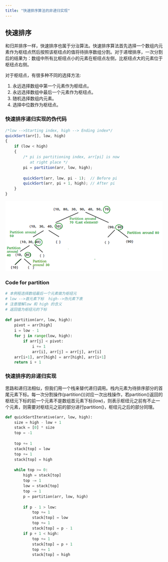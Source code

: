 ```yaml
---
title: "快速排序算法的非递归实现"
---
```


## 快速排序

和归并排序一样，快速排序也属于分治算法。快速排序算法首先选择一个数组内元素作为枢纽点然后按照该枢纽点的值将待排序数组分割。对于递增排序，一次分割后的结果为：数组中所有比枢纽点小的元素在枢纽点左侧，比枢纽点大的元素位于枢纽点右侧。   

对于枢纽点，有很多种不同的选择方法:

1. 永远选择数组中第一个元素作为枢纽点。
2. 永远选择数组中最后一个元素作为枢纽点。
3. 随机选择数组内元素。
4. 选择中位数作为枢纽点。

### 快速排序递归实现的伪代码

```javascript
/*low -->Starting index, high --> Ending index*/
quickSort(arr[], low, high)
{
    if (low < high)
    {
        /* pi is partitioning index, arr[pi] is now
           at right place */
        pi = partition(arr, low, high);

        quickSort(arr, low, pi - 1);  // Before pi
        quickSort(arr, pi + 1, high); // After pi
    }
}
```


![Quick Sort Iterative Implementation](../assets/images/QuickSort2.png "快速排序")

### Code for partition
```python
# 本例程选择数组最后一个元素做为枢纽元
# low -->首元素下标  high-->伪元素下表
# 注意理解low 和 high 的含义
# 返回值为枢纽元的下标

def partition(arr, low, high):
    pivot = arr[high]
    i = low - 1
    for j in range(low, high):
        if arr[j] < pivot:
            i += 1
            arr[i], arr[j] = arr[j], arr[i]
    arr[i+1], arr[high] = arr[high], arr[i+1]
    return i + 1
```

### 快速排序的非递归实现

思路和递归法相似，但我们用一个栈来替代递归调用。栈内元素为待排序部分的首尾元素下标。每一次分割操作(partition())对应一次出栈操作，若partition()返回的枢纽元下标的前一个元素不是数组首元素下标(low)，则表示枢纽元之前有不止一个元素，则需要对枢纽元之前的部分进行partition()，枢纽元之后的部分同理。

```python
def quickSortIterative(arr, low, high):
    size = high - low + 1
    stack = [0] * size
    top = -1

    top += 1
    stack[top] = low
    top += 1
    stack[top] = high
    
    while top >= 0:
        high = stack[top]
        top -= 1
        low = stack[top]
        top -= 1
        p = partition(arr, low, high)

        if p - 1 > low:
            top += 1
            stack[top] = low
            top += 1
            stack[top] = p - 1
        if p + 1 < high:
            top += 1
            stack[top] = p + 1
            top += 1
            stack[top] = high
```